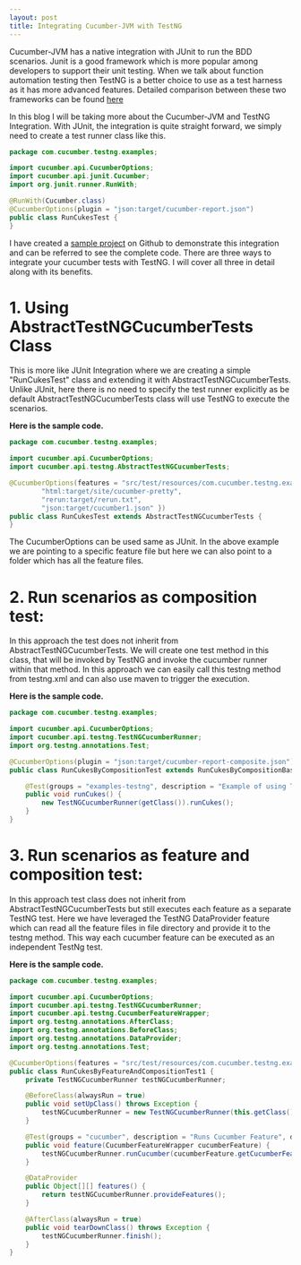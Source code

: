 ```yaml
---
layout: post
title: Integrating Cucumber-JVM with TestNG
---
```


Cucumber-JVM has a native integration with JUnit to run the BDD scenarios. Junit is a good framework which is more popular among developers to support their unit testing. When we talk about function automation testing then TestNG is a better choice to use as a test harness as it has more advanced features. Detailed comparison between these two frameworks can be found [here](http://www.mkyong.com/unittest/junit-4-vs-testng-comparison/)

In this blog I will be taking more about the Cucumber-JVM and TestNG Integration. With JUnit, the integration is quite straight forward, we simply need to create a test runner class like this.

```java
package com.cucumber.testng.examples;

import cucumber.api.CucumberOptions;
import cucumber.api.junit.Cucumber;
import org.junit.runner.RunWith;

@RunWith(Cucumber.class)
@CucumberOptions(plugin = "json:target/cucumber-report.json")
public class RunCukesTest {
}
```

I have created a [sample project](https://github.com/sahajamit/cucumber-jvm-testng-integration) on Github to demonstrate this integration and can be referred to see the complete code.
There are three ways to integrate your cucumber tests with TestNG. I will cover all three in detail along with its benefits. 

# 1. Using AbstractTestNGCucumberTests Class #

This is more like JUnit Integration where we are creating a simple "RunCukesTest" class and extending it with AbstractTestNGCucumberTests. Unlike JUnit, here there is no need to specify the test runner explicitly as be default AbstractTestNGCucumberTests class will use TestNG to execute the scenarios. 

**Here is the sample code.**

```java
package com.cucumber.testng.examples;

import cucumber.api.CucumberOptions;
import cucumber.api.testng.AbstractTestNGCucumberTests;

@CucumberOptions(features = "src/test/resources/com.cucumber.testng.examples/date_calculator1.feature", format = { "pretty",
        "html:target/site/cucumber-pretty",
        "rerun:target/rerun.txt",
        "json:target/cucumber1.json" })
public class RunCukesTest extends AbstractTestNGCucumberTests {
}
```

The CucumberOptions can be used same as JUnit. In the above example we are pointing to a specific feature file but here we can also point to a folder which has all the feature files. 

# 2. Run scenarios as composition test: # 
In this approach the test does not inherit from AbstractTestNGCucumberTests. We will create one test method in this class, that will be invoked by TestNG and invoke the cucumber runner within that method. In this approach we can easily call this testng method from testng.xml and can also use maven to trigger the execution.

**Here is the sample code.**

```java
package com.cucumber.testng.examples;

import cucumber.api.CucumberOptions;
import cucumber.api.testng.TestNGCucumberRunner;
import org.testng.annotations.Test;

@CucumberOptions(plugin = "json:target/cucumber-report-composite.json")
public class RunCukesByCompositionTest extends RunCukesByCompositionBase {

    @Test(groups = "examples-testng", description = "Example of using TestNGCucumberRunner to invoke Cucumber")
    public void runCukes() {
        new TestNGCucumberRunner(getClass()).runCukes();
    }
}
```

# 3. Run scenarios as feature and composition test: # 
In this approach test class does not inherit from AbstractTestNGCucumberTests but still executes each feature as a separate TestNG test. Here we have leveraged the TestNG DataProvider feature which can read all the feature files in file directory and provide it to the testng method. This way each cucumber feature can be executed as an independent TestNg test.

**Here is the sample code.**

```java
package com.cucumber.testng.examples;

import cucumber.api.CucumberOptions;
import cucumber.api.testng.TestNGCucumberRunner;
import cucumber.api.testng.CucumberFeatureWrapper;
import org.testng.annotations.AfterClass;
import org.testng.annotations.BeforeClass;
import org.testng.annotations.DataProvider;
import org.testng.annotations.Test;

@CucumberOptions(features = "src/test/resources/com.cucumber.testng.examples/date_calculator1.feature", plugin = "json:target/cucumber1.json")
public class RunCukesByFeatureAndCompositionTest1 {
    private TestNGCucumberRunner testNGCucumberRunner;

    @BeforeClass(alwaysRun = true)
    public void setUpClass() throws Exception {
        testNGCucumberRunner = new TestNGCucumberRunner(this.getClass());
    }

    @Test(groups = "cucumber", description = "Runs Cucumber Feature", dataProvider = "features")
    public void feature(CucumberFeatureWrapper cucumberFeature) {
        testNGCucumberRunner.runCucumber(cucumberFeature.getCucumberFeature());
    }

    @DataProvider
    public Object[][] features() {
        return testNGCucumberRunner.provideFeatures();
    }

    @AfterClass(alwaysRun = true)
    public void tearDownClass() throws Exception {
        testNGCucumberRunner.finish();
    }
}
```
